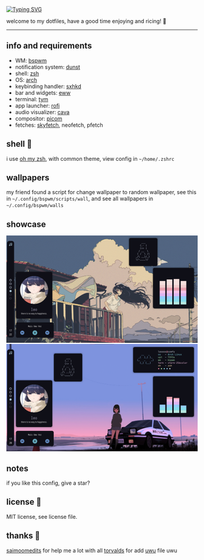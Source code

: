 [![Typing SVG](https://readme-typing-svg.herokuapp.com?size=36&color=10F6F7&lines=~%2Fdotfiles)](https://git.io/typing-svg)

welcome to my dotfiles, have a good time enjoying and ricing! 🌺

<hr>

## info and requirements

- WM: [bspwm](https://github.com/baskerville/bspwm)
- notification system: [dunst](https://github.com/dunst-project/dunst)
- shell: [zsh](https://ohmyz.sh)
- OS: [arch](https://archlinux.org)
- keybinding handler: [sxhkd](https://github.com/baskerville/sxhkd)
- bar and widgets: [eww](https://github.com/elkowar/eww)
- terminal: [tym](https://github.com/endaaman/tym)
- app launcher: [rofi](https://github.com/davatorium/rofi)
- audio visualizer: [cava](https://github.com/karlstav/cava)
- compositor: [picom](https://github.com/yshui/picom)
- fetches: [skyfetch](https://github.com/justleoo/skyfetch), neofetch, pfetch

## shell 🐚

i use [oh my zsh](https://ohmyz.sh), with common theme, view config in `~/home/.zshrc`

## wallpapers

my friend found a script for change wallpaper to random wallpaper, see this in `~/.config/bspwm/scripts/wall`, and see all wallpapers in `~/.config/bspwm/walls`

## showcase 

<img src="showcase/rice.png"/>
<img src="showcase/rice2.png"/>

## notes

if you like this config, give a star? 

## license 📜

MIT license, see license file.

## thanks 💙

[saimoomedits](https://github.com/saimoomedits) for help me a lot with all
[torvalds](https://github.com/torvalds) for add [uwu](https://github.com/justleoo/dotfiles/blob/main/uwu) file uwu
